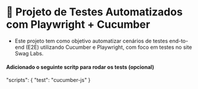 # 🧪 Projeto de Testes Automatizados com Playwright + Cucumber
- Este projeto tem como objetivo automatizar cenários de testes end-to-end (E2E) utilizando Cucumber e Playwright, com foco em testes no site Swag Labs.

#### Adicionado o seguinte scritp para rodar os tests (opcional)
"scripts": {
  "test": "cucumber-js"
}

